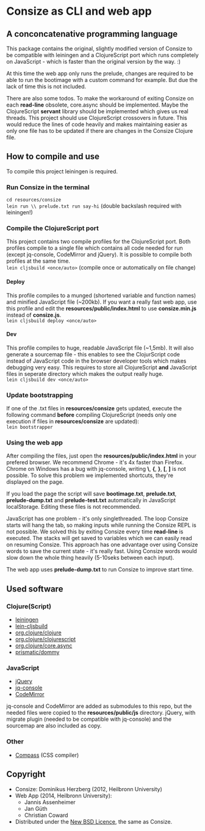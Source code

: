 # Consize as CLI and web app
## A conconcatenative programming language
This package contains the original, slightly modified version of Consize to be
compatible with leiningen and a ClojureScript port which runs completely on
JavaScript - which is faster than the original version by the way. :)  

At this time the web app only runs the prelude, changes are required to be able 
to run the bootimage with a custom command for example. But due the lack of time
 this is not included.
 
There are also some todos. To make the workaround of exiting Consize on each 
**read-line** obsolete, core.async should be implemented. Maybe the 
ClojureScript **servant** library should be implemented which gives us real 
threads. This project should use ClojureScript crossovers in future. This would 
reduce the lines of code heavily and makes maintaining easier as only one file
has to be updated if there are changes in the Consize Clojure file.

## How to compile and use
To compile this project leiningen is required.

### Run Consize in the terminal
`cd resources/consize`  
`lein run \\ prelude.txt run say-hi` (double backslash required with leiningen!)

### Compile the ClojureScript port
This project contains two compile profiles for the ClojureScript port. Both
profiles compile to a single file which contains all code needed for run
(except jq-console, CodeMirror and jQuery). It is possible to compile both
profiles at the same time.  
`lein cljsbuild <once/auto>` (compile once or automatically on file change)

#### Deploy
This profile compiles to a munged (shortened variable and function names)
and minified JavaScript file (~200kb). If you want a really fast web app, use 
this profile and edit the **resources/public/index.html** to use 
**consize.min.js** instead of **consize.js**.  
`lein cljsbuild deploy <once/auto>`

#### Dev
This profile compiles to huge, readable JavaScript file (~1,5mb). It will also
generate a sourcemap file - this enables to see the ClojurScript code instead of
 JavaScript code in the browser developer tools which makes debugging very easy.
This requires to store all ClojureScript **and** JavaScript files in seperate
directory which makes the output really huge.  
`lein cljsbuild dev <once/auto>`

### Update bootstrapping
If one of the .txt files in **resources/consize** gets updated, execute the 
following command **before** compiling ClojureScript (needs only one execution 
if files in **resources/consize** are updated):  
`lein bootstrapper`

### Using the web app
After compiling the files, just open the **resources/public/index.html** in your
 prefered browser. We recommend Chrome - it's 4x faster than Firefox. Chrome on 
Windows has a bug with jq-console, writing **\\**, **{**, **}**, **[**, **]** is 
not possible. To solve this problem we implemented shortcuts, they're displayed 
on the page.    

If you load the page the script will save **bootimage.txt**, **prelude.txt**, 
**prelude-dump.txt** and **prelude-test.txt** automatically in JavaScript 
localStorage. Editing these files is not recommended.
  
JavaScript has one problem - it's only singlethreaded. The loop Consize starts 
will hang the tab, so making inputs while running the Consize REPL is not 
possible. We solved this by exiting Consize every time **read-line** is 
executed. The stacks will get saved to variables which we can easily read on 
resuming Consize. This approach has one advantage over using Consize words to
save the current state - it's really fast. Using Consize words would slow down 
the whole thing heavily (5-10seks between each input).  

The web app uses **prelude-dump.txt** to run Consize to improve start time.

## Used software

### Clojure(Script)
* [leiningen](https://github.com/technomancy/leiningen)
* [lein-cljsbuild](https://github.com/emezeske/lein-cljsbuild)
* [org.clojure/clojure](https://github.com/clojure/clojure)
* [org.clojure/clojurescript](https://github.com/clojure/clojurescript)
* [org.clojure/core.async](https://github.com/clojure/core.async)
* [prismatic/dommy](https://github.com/Prismatic/dommy)

### JavaScript
* [jQuery](https://github.com/jquery/jquery)
* [jq-console](https://github.com/replit/jq-console)
* [CodeMirror](https://github.com/marijnh/codemirror)  

jq-console and CodeMirror are added as submodules to this repo, but the needed 
files were copied to the **resources/public/js** directory. jQuery, with 
migrate plugin (needed to be compatible with jq-console) and the sourcemap are
also included as copy.

### Other
* [Compass](https://github.com/chriseppstein/compass) (CSS compiler)

## Copyright
* Consize: Dominikus Herzberg (2012, Heilbronn University)
* Web App (2014, Heilbronn University):
    * Jannis Assenheimer
    * Jan Güth
    * Christian Coward
* Distributed under the [New BSD Licence](http://opensource.org/licenses/BSD-3-Clause), the same as Consize.
